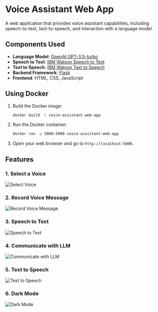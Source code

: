 # Voice Assistant Web App
A web application that provides voice assistant capabilities, including speech-to-text, text-to-speech, and interaction with a language model.
## Components Used

- **Language Model**: [OpenAI GPT-3.5-turbo](https://www.openai.com/research/gpt-3)
- **Speech to Text**: [IBM Watson Speech to Text](https://www.ibm.com/cloud/watson-speech-to-text)
- **Text to Speech**: [IBM Watson Text to Speech](https://www.ibm.com/cloud/watson-text-to-speech)
- **Backend Framework**: [Flask](https://flask.palletsprojects.com/)
- **Frontend**: HTML, CSS, JavaScript


## Using Docker

1. Build the Docker image:
    ```bash
    docker build -t voice-assistant-web-app 
    ```
2. Run the Docker container:
    ```bash
    docker run -p 5000:5000 voice-assistant-web-app
    ```
3. Open your web browser and go to `http://localhost:5000`.
   
## Features

### 1. Select a Voice
![Select Voice](https://github.com/daniel620/voice-assistant-web-app/assets/60392737/72d64bde-e57f-4f0b-8172-e47b781d80e7)

### 2. Record Voice Message
![Record Voice Message](https://github.com/daniel620/voice-assistant-web-app/assets/60392737/2940d17c-b78d-4efb-b148-da48d31ab536)

### 3. Speech to Text
![Speech to Text](https://github.com/daniel620/voice-assistant-web-app/assets/60392737/294ca5cd-72a8-4dbb-916e-cb3e7f264271)

### 4. Communicate with LLM
![Communicate with LLM](https://github.com/daniel620/voice-assistant-web-app/assets/60392737/5d91a494-f23b-43cc-8245-d4e85a809720)

### 5. Text to Speech
![Text to Speech](https://github.com/daniel620/voice-assistant-web-app/assets/60392737/3292619a-adb2-4f8e-b878-e3b2941db968)

### 6. Dark Mode
![Dark Mode](https://github.com/daniel620/voice-assistant-web-app/assets/60392737/591fb9d6-e78b-4b88-86ea-bc26772cc22d)
